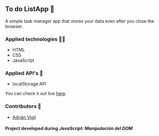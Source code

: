 ## To do ListApp 🚀

A simple task manager app that stores your data even after you close the browser. 

### Applied technologies 🧑‍💻
- HTML
- CSS
- JavaScript

### Applied API's 🧩
- localStorage API

You can check it out live [here](https://to-do-listapp-ls-api).

### Contributors 🤝
- [Adrián Vigil](https://github.com/insightvigil)

#### Project developed during _JavaScript: Manipulación del DOM_





